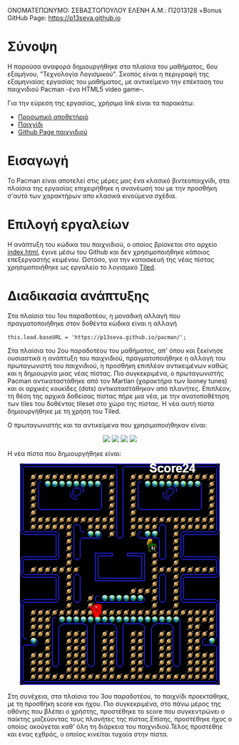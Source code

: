 ΟΝΟΜΑΤΕΠΩΝΥΜΟ: ΣΕΒΑΣΤΟΠΟΥΛΟΥ ΕΛΕΝΗ
Α.Μ.: Π2013128
+Bonus GitHub Page: https://p13seva.github.io
# Σύνοψη
Η παρούσα αναφορά δημιουργήθηκε στα πλαίσια του μαθήματος, 6ου εξαμήνου, "Τεχνολογία Λογισμικού". Σκοπός είναι η περιγραφή της εξαμηνιαίας εργασίας του μαθήματος, με αντικείμενο την επέκταση του παιχνιδιού Pacman -ένα HTML5 video game–.

Για την εύρεση της εργασίας, χρήσιμα link είναι τα παρακάτω:
* [Προσωπικό αποθετήριό](https://github.com/p13seva/pacman)
* [Παιχνίδι](https://p13seva.github.io/pacman/)
* [Github Page παιχνιδιού](https://p13seva.github.io/)

# Εισαγωγή

Το Pacman είναι αποτελεί στις μέρες μας ένα κλασικό βιντεοπαιχνίδι, στα πλαίσια της εργασίας επιχειρήθηκε η ανανέωσή του με την προσθήκη σ'αυτό των χαρακτήρων απο κλασικά κινούμενα σχέδια.

# Επιλογή εργαλείων

Η ανάπτυξη του κώδικα του παιχνιδιού, ο οποίος βρίσκεται στο αρχείο [index.html](https://github.com/p13seva/pacman/blob/master/index.html), έγινε μέσω του Github και δεν χρησιμοποιήθηκε κάποιος επεξεργαστής κειμένου. Ωστόσο, για την κατασκευή της νέας πίστας χρησιμοποιήθηκε ως εργαλείο το λογισμικό [Tiled](http://www.mapeditor.org/).

# Διαδικασία ανάπτυξης

Στα πλαίσια του 1ου παραδοτέου, η μοναδική αλλαγή που πραγματοποιήθηκε στον δοθέντα κώδικα είναι η αλλαγή 
```
this.load.baseURL = 'https://p13seva.github.io/pacman/';
```
Στα πλαίσια του 2ου παραδοτέου του μαθήματος, απ' όπου και ξεκίνησε ουσιαστικά η ανάπτυξη του παιχνιδιού, πραγματοποιήθηκε η αλλαγή του πρωταγωνιστή του παιχνιδιού, η προσθήκη επιπλέον αντικειμένων καθώς και η δημιουργία μιας νέας πίστας. Πιο συγκεκριμένα, ο πρωταγωνιστής Pacman αντικαταστάθηκε από τον Martian (χαρακτήρα των looney tunes) και οι αρχικές κουκίδες (dots) αντικαταστάθηκαν από πλανήτες. Επιπλέον, τη θέση της αρχικά δοθείσας πίστας πήρε μια νέα, με την ανατοποθέτηση των tiles του δοθέντος tileset στο χώρο της πίστας. Η νέα αυτή πίστα δημιουργήθηκε με τη χρήση του Tiled.

Ο πρωταγωνιστής και τα αντικείμενα που χρησιμοποιήθηκαν είναι:
<p align="center">
  <img src="http://icons.iconarchive.com/icons/sykonist/looney-tunes/128/Marvin-Martian-icon.png">
  <img src="http://icons.iconarchive.com/icons/sykonist/looney-tunes/128/Gossamer-Angry-icon.png">
  <img src="http://icons.iconarchive.com/icons/aha-soft/space/128/Saturn-icon.png">
  <img src="http://icons.iconarchive.com/icons/artdesigner/webtoys/64/Planet-icon.png">
</p>

Η νέα πίστα που δημιουργήθηκε είναι:
<p align="center">
  <img src="https://raw.githubusercontent.com/p13seva/pacman/master/assets/MartianMap.png">
</p>

Στη συνέχεια, στα πλαίσια του 3ου παραδοτέου, το παιχνίδι προεκτάθηκε, με τη προσθήκη score και ήχου. Πιο συγκεκριμένα, στο πάνω μέρος της οθόνης που βλέπει ο χρήστης, προστέθηκε το score που συγκεντρώνει ο παίκτης μαζεύοντας τους πλανήτες της πίστας.Επίσης, προστέθηκε ήχος ο οποίος ακούγεται καθ' όλη τη διάρκεια του παιχνιδιού.Τέλος προστέθηε και ενας εχθρός, ο οποίος κινείται τυχαία στην πίστα.

